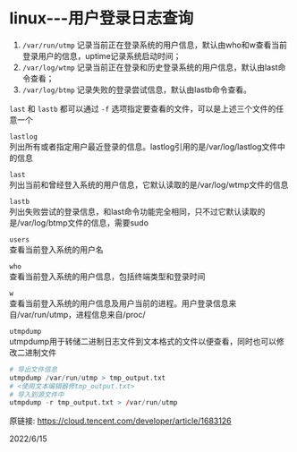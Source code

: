 # linux---用户登录日志查询

1. `/var/run/utmp` 记录当前正在登录系统的用户信息，默认由who和w查看当前登录用户的信息，uptime记录系统启动时间；
2. `/var/log/wtmp` 记录当前正在登录和历史登录系统的用户信息，默认由last命令查看；
3. `/var/log/btmp` 记录失败的登录尝试信息，默认由lastb命令查看。

`last` 和 `lastb` 都可以通过 `-f` 选项指定要查看的文件，可以是上述三个文件的任意一个  

`lastlog`  
列出所有或者指定用户最近登录的信息。lastlog引用的是/var/log/lastlog文件中的信息  

`last`  
列出当前和曾经登入系统的用户信息，它默认读取的是/var/log/wtmp文件的信息  

`lastb`  
列出失败尝试的登录信息，和last命令功能完全相同，只不过它默认读取的是/var/log/btmp文件的信息，需要sudo  

`users`  
查看当前登入系统的用户名  

`who`  
查看当前登入系统的用户信息，包括终端类型和登录时间  

`w`  
查看当前登入系统的用户信息及用户当前的进程。用户登录信息来自/var/run/utmp，进程信息来自/proc/  

`utmpdump`  
utmpdump用于转储二进制日志文件到文本格式的文件以便查看，同时也可以修改二进制文件  
```r
# 导出文件信息
utmpdump /var/run/utmp > tmp_output.txt
# <使用文本编辑器修tmp_output.txt>
# 导入到源文件中
utmpdump -r tmp_output.txt > /var/run/utmp
```


原链接: https://cloud.tencent.com/developer/article/1683126  


2022/6/15  
